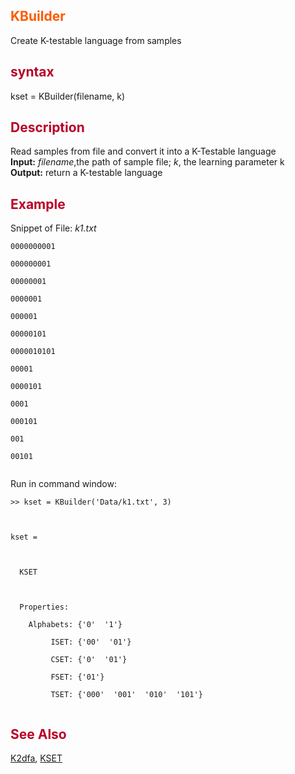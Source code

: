 <font color='FF5B00'><h2> KBuilder </h2></font>
Create K-testable language from samples
<font color='B80028'><h2> syntax </h2></font>
kset = KBuilder(filename, k)
<font color='B80028'><h2> Description </h2></font>
Read samples from file and convert it into a K-Testable language<br>
<b>Input:</b> <i>filename</i>,the path of sample file;  <i>k</i>, the learning parameter k<br>
<b>Output:</b> return a K-testable language<br>
<font color='B80028'><h2> Example </h2></font>
Snippet of File: <i>k1.txt</i>
<pre><code>0000000001<br>
000000001<br>
00000001<br>
0000001<br>
000001<br>
00000101<br>
0000010101<br>
00001<br>
0000101<br>
0001<br>
000101<br>
001<br>
00101<br>
</code></pre>
Run in command window:<br>
<pre><code>&gt;&gt; kset = KBuilder('Data/k1.txt', 3)<br>
<br>
kset = <br>
<br>
  KSET<br>
<br>
  Properties:<br>
    Alphabets: {'0'  '1'}<br>
         ISET: {'00'  '01'}<br>
         CSET: {'0'  '01'}<br>
         FSET: {'01'}<br>
         TSET: {'000'  '001'  '010'  '101'}<br>
</code></pre>
<font color='B80028'><h2> See Also </h2></font>
<a href='K2dfa.md'>K2dfa</a>, <a href='KSET.md'>KSET</a>